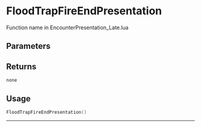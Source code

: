 # FloodTrapFireEndPresentation

Function name in EncounterPresentation_Late.lua

## Parameters

## Returns

`none`

## Usage

```lua
FloodTrapFireEndPresentation()
```

---
